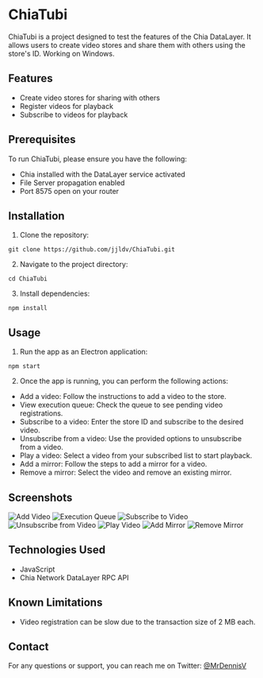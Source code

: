 # ChiaTubi

ChiaTubi is a project designed to test the features of the Chia DataLayer. It allows users to create video stores and share them with others using the store's ID. Working on Windows.

## Features

- Create video stores for sharing with others
- Register videos for playback
- Subscribe to videos for playback

## Prerequisites

To run ChiaTubi, please ensure you have the following:

- Chia installed with the DataLayer service activated
- File Server propagation enabled
- Port 8575 open on your router

## Installation

1. Clone the repository:

```shell
git clone https://github.com/jjldv/ChiaTubi.git
```

2. Navigate to the project directory:

```shell
cd ChiaTubi
```

3. Install dependencies:
```shell
npm install
```

## Usage

1. Run the app as an Electron application:

```shell
npm start
```


2. Once the app is running, you can perform the following actions:

- Add a video: Follow the instructions to add a video to the store.
- View execution queue: Check the queue to see pending video registrations.
- Subscribe to a video: Enter the store ID and subscribe to the desired video.
- Unsubscribe from a video: Use the provided options to unsubscribe from a video.
- Play a video: Select a video from your subscribed list to start playback.
- Add a mirror: Follow the steps to add a mirror for a video.
- Remove a mirror: Select the video and remove an existing mirror.

## Screenshots

![Add Video](screenshots/add_video.png)
![Execution Queue](screenshots/execution_queue.png)
![Subscribe to Video](screenshots/subscribe_video.png)
![Unsubscribe from Video](screenshots/unsubscribe_video.png)
![Play Video](screenshots/play_video.png)
![Add Mirror](screenshots/add_mirror.png)
![Remove Mirror](screenshots/remove_mirror.png)


## Technologies Used

- JavaScript
- Chia Network DataLayer RPC API

## Known Limitations

- Video registration can be slow due to the transaction size of 2 MB each.

## Contact

For any questions or support, you can reach me on Twitter: [@MrDennisV](https://twitter.com/MrDennisV)

